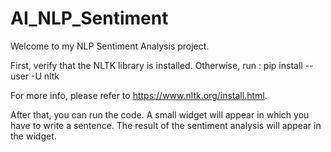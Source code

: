 # AI_NLP_Sentiment

Welcome to my NLP Sentiment Analysis project.

First, verify that the NLTK library is installed. Otherwise, run :
pip install --user -U nltk

For more info, please refer to https://www.nltk.org/install.html.

After that, you can run the code. A small widget will appear in which you have to write a sentence. The result of the sentiment analysis will appear in the widget.

